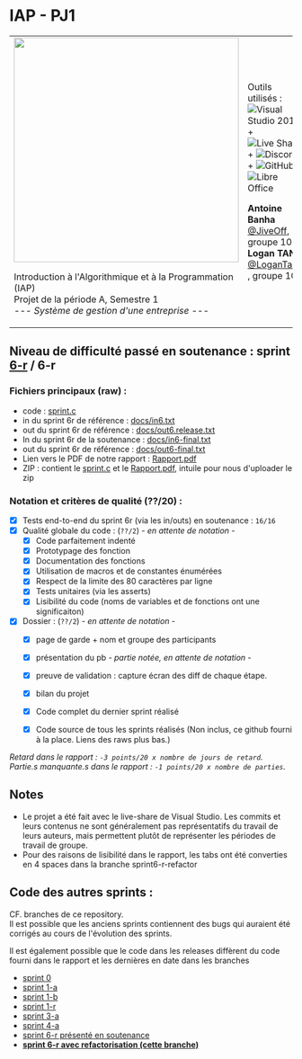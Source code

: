 # IAP - PJ1
<table>
<tr><td>
      
<img src="https://www.iut.parisdescartes.fr/wp-content/uploads/sites/3/2020/10/UniversiteParis_IUTParis-RdS.png" width="400px">

Introduction à l'Algorithmique et à la Programmation (IAP)  
Projet de la période A, Semestre 1  
*--- Système de gestion d'une entreprise ---*

</td><td>
  
Outils utilisés :
![Visual Studio 2019](https://i.ibb.co/W0Zps9V/visual-Studio.png) +
![Live Share](https://i.ibb.co/GFHxLyx/liveshare.png) +
![Discord](https://i.ibb.co/pQ2X345/07dca80a102d4149e9736d4b162cff6f.png) +
![GitHub](https://i.ibb.co/7SwLgYW/favicon.png) +
![Libre Office](https://fr.libreoffice.org/themes/libreofficenew/favicon.ico)

**Antoine Banha** [@JiveOff](https://github.com/JiveOff/), groupe 102  
**Logan TANN** [@LoganTann](https://github.com/LoganTann/) , groupe 102

</td></tr></table>



## Niveau de difficulté passé en soutenance : sprint <u>6-r</u> / 6-r

### Fichiers principaux (raw) :
* code : [sprint.c](https://raw.githubusercontent.com/LoganTann/IAP-PJ1/sprint6-r-refactor/sprint.c)
* in du sprint 6r de référence : [docs/in6.txt](https://raw.githubusercontent.com/LoganTann/IAP-PJ1/sprint6-r-refactor/docs/in6.txt)
* out du sprint 6r de référence : [docs/out6.release.txt](https://raw.githubusercontent.com/LoganTann/IAP-PJ1/sprint6-r-refactor/docs/out6.release.txt)
* In du sprint 6r de la soutenance : [docs/in6-final.txt](https://raw.githubusercontent.com/LoganTann/IAP-PJ1/sprint6-r-refactor/docs/in6-final.txt)
* out du sprint 6r de référence : [docs/out6-final.txt](https://raw.githubusercontent.com/LoganTann/IAP-PJ1/sprint6-r-refactor/docs/out6-final.txt)
* Lien vers le PDF de notre rapport : [Rapport.pdf](https://raw.githubusercontent.com/LoganTann/IAP-PJ1/sprint6-r-refactor/Rapport.pdf)
* ZIP : contient le [sprint.c](https://raw.githubusercontent.com/LoganTann/IAP-PJ1/sprint6-r-refactor/sprint.c) et le [Rapport.pdf](https://raw.githubusercontent.com/LoganTann/IAP-PJ1/sprint6-r-refactor/Rapport.pdf), intuile pour nous d'uploader le zip

### Notation et critères de qualité (??/20) :


- [x] Tests end-to-end du sprint 6r (via les in/outs) en soutenance : `16/16`
- [x] Qualité globale du code : (`??/2`)  *- en attente de notation -*
  - [x] Code parfaitement indenté
  - [x] Prototypage des fonction
  - [x] Documentation des fonctions
  - [x] Utilisation de macros et de constantes énumérées
  - [x] Respect de la limite des 80 caractères par ligne
  - [x] Tests unitaires (via les asserts)
  - [x] Lisibilité du code (noms de variables et de fonctions ont une significaiton)
- [x] Dossier : (`??/2`) *- en attente de notation -*
  - [x] page de garde + nom et groupe des participants
  - [x] présentation du pb *- partie notée, en attente de notation -*
  - [x] preuve de validation : capture écran des diff de chaque étape.
  - [x] bilan du projet
  - [x] Code complet du dernier sprint réalisé
  - [x] Code source de tous les sprints réalisés (Non inclus, ce github fourni à la place. Liens des raws plus bas.)


*Retard dans le rapport : `-3 points/20 x nombre de jours de retard`.*  
*Partie.s manquante.s dans le rapport : `-1 points/20 x nombre de parties`.*

## Notes
* Le projet a été fait avec le live-share de Visual Studio. Les commits et leurs contenus ne sont généralement pas représentatifs du travail de leurs auteurs, mais permettent plutôt de représenter les périodes de travail de groupe.
* Pour des raisons de lisibilité dans le rapport, les tabs ont été converties en 4 spaces dans la branche sprint6-r-refactor

## Code des autres sprints :
CF. branches de ce repository.  
Il est possible que les anciens sprints contiennent des bugs qui auraient été
corrigés au cours de l'évolution des sprints.

Il est également possible que le code dans les releases diffèrent du code fourni dans le rapport et les dernières en date dans les branches

* [sprint 0](https://raw.githubusercontent.com/LoganTann/IAP-PJ1/master/sprint.c)
* [sprint 1-a](https://raw.githubusercontent.com/LoganTann/IAP-PJ1/sprint1-a/sprint.c)
* [sprint 1-b](https://raw.githubusercontent.com/LoganTann/IAP-PJ1/sprint1-b/sprint.c)
* [sprint 1-r](https://raw.githubusercontent.com/LoganTann/IAP-PJ1/sprint1-r/sprint.c)
* [sprint 3-a](https://raw.githubusercontent.com/LoganTann/IAP-PJ1/sprint3-a/sprint.c)
* [sprint 4-a](https://raw.githubusercontent.com/LoganTann/IAP-PJ1/sprint4-a/sprint.c)
* [sprint 6-r présenté en soutenance](https://raw.githubusercontent.com/LoganTann/IAP-PJ1/sprint6-r/sprint.c)
* [**sprint 6-r avec refactorisation (cette branche)**](https://raw.githubusercontent.com/LoganTann/IAP-PJ1/sprint6-r-refactor/sprint.c)
